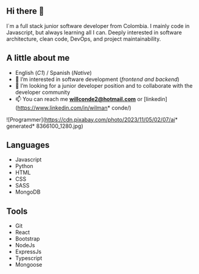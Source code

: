 ## **Hi there 👋**

I´m a full stack junior software developer from Colombia. I mainly code in Javascript, but always learning all I can. Deeply interested in software architecture, clean code, DevOps, and project maintainability.

## **A little about me**

* English (*C1*) / Spanish (*Native*)
* 👀 I’m interested in software development (*frontend and backend*)
* 🌱 I’m looking for a junior developer position and to collaborate with the developer community
* 📫 You can reach me **willconde2@hotmail.com** or [linkedin](https://www.linkedin.com/in/wilman* conde/)

![Programmer](https://cdn.pixabay.com/photo/2023/11/05/02/07/ai* generated* 8366100_1280.jpg)

## **Languages**

* Javascript
* Python
* HTML
* CSS
* SASS
* MongoDB

## **Tools**

* Git
* React
* Bootstrap
* NodeJs
* ExpressJs
* Typescript
* Mongoose